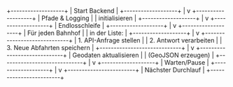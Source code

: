 +-------------------+
|   Start Backend   |
+-------------------+
         |
         v
+-------------------+
|   Pfade & Logging |
|   initialisieren  |
+-------------------+
         |
         v
+-------------------+
|   Endlosschleife  |
+-------------------+
         |
         v
+-------------------+
| Für jeden Bahnhof |
| in der Liste:     |
+-------------------+
         |
         v
+-----------------------------+
| 1. API-Anfrage stellen      |
| 2. Antwort verarbeiten      |
| 3. Neue Abfahrten speichern |
+-----------------------------+
         |
         v
+-----------------------------+
| Geodaten aktualisieren      |
| (GeoJSON erzeugen)          |
+-----------------------------+
         |
         v
+-------------------+
|   Warten/Pause    |
+-------------------+
         |
         v
+------------------------+
|   Nächster Durchlauf   |
+------------------------+